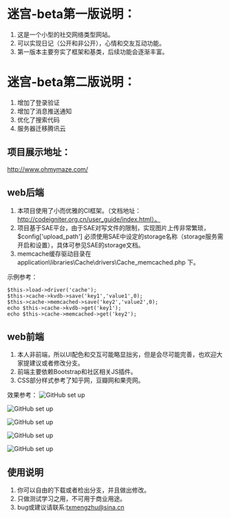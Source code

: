 # 迷宫-beta第一版说明：
1. 这是一个小型的社交网络类型网站。
2. 可以实现日记（公开和非公开），心情和交友互动功能。
3. 第一版本主要夯实了框架和基类，后续功能会逐渐丰富。

# 迷宫-beta第二版说明：
1. 增加了登录验证
2. 增加了消息推送通知
3. 优化了搜索代码
3. 服务器迁移腾讯云

## 项目展示地址：
http://www.ohmymaze.com/

## web后端
1. 本项目使用了小而优雅的CI框架。（文档地址：http://codeigniter.org.cn/user_guide/index.html）。
2. 项目基于SAE平台，由于SAE对写文件的限制，实现图片上传非常繁琐，$config['upload_path'] 必须使用SAE中设定的storage名称（storage服务需开启和设置），具体可参见SAE的storage文档。
3. memcache缓存驱动目录在application\libraries\Cache\drivers\Cache_memcached.php 下。

示例参考：
```
$this->load->driver('cache');
$this->cache->kvdb->save('key1','value1',0);
$this->cache->memcached->save('key2','value2',0);
echo $this->cache->kvdb->get('key1');
echo $this->cache->memcached->get('key2');
```

## web前端
1. 本人非前端，所以UI配色和交互可能略显拙劣，但是会尽可能完善，也欢迎大家提建议或者修改分支。
2. 前端主要依赖Bootstrap和社区相关JS插件。
3. CSS部分样式参考了知乎网，豆瓣网和果壳网。

效果参考：
![GitHub set up](https://raw.githubusercontent.com/emocheng/social-networks/master/public/demo/1.png)



![GitHub set up](https://raw.githubusercontent.com/emocheng/social-networks/master/public/demo/2.png)

![GitHub set up](https://raw.githubusercontent.com/emocheng/social-networks/master/public/demo/3.png)

![GitHub set up](https://raw.githubusercontent.com/emocheng/social-networks/master/public/demo/4.png)

![GitHub set up](https://raw.githubusercontent.com/emocheng/social-networks/master/public/demo/5.png)



## 使用说明
1. 你可以自由的下载或者检出分支，并且做出修改。
2. 只做测试学习之用，不可用于商业用途。
3. bug或建议请联系:txmengzhu@sina.cn









